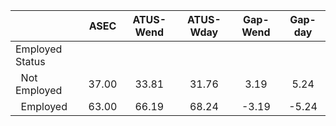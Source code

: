 
|                      |         ASEC |    ATUS-Wend |    ATUS-Wday |     Gap-Wend |      Gap-day |
| -------------------- | :----------: | :----------: | :----------: | :----------: | :----------: |
| Employed Status      |              |              |              |              |              |
| &nbsp;&nbsp;Not Employed |        37.00 |        33.81 |        31.76 |         3.19 |         5.24 |
| &nbsp;&nbsp;Employed |        63.00 |        66.19 |        68.24 |        -3.19 |        -5.24 |

